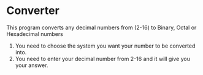 # Converter
This program converts any decimal numbers from (2-16) to Binary, Octal or Hexadecimal numbers
1. You need to choose the system you want your number to be converted into.
2. You need to enter your decimal number from 2-16 and it will give you your answer.
